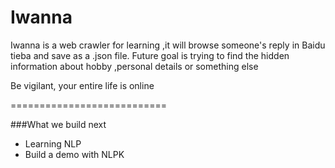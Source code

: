 # Iwanna
Iwanna is a web crawler for learning ,it will browse someone's reply in Baidu tieba and save as a .json file.
Future goal is trying to find the hidden information about hobby ,personal details or something else

Be vigilant, your entire life is online 

===========================


###What we build next
* Learning NLP
* Build a demo with NLPK
